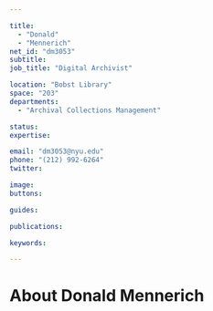 ```yaml
---

title:
  - "Donald"
  - "Mennerich"
net_id: "dm3053"
subtitle: 
job_title: "Digital Archivist"

location: "Bobst Library"
space: "203"
departments:
  - "Archival Collections Management"

status: 
expertise:

email: "dm3053@nyu.edu"
phone: "(212) 992-6264"
twitter: 

image: 
buttons:

guides:

publications:

keywords:

---
```


# About Donald Mennerich


